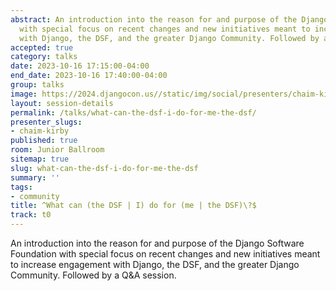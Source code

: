 ```yaml
---
abstract: An introduction into the reason for and purpose of the Django Software Foundation
  with special focus on recent changes and new initiatives meant to increase engagement
  with Django, the DSF, and the greater Django Community. Followed by a Q&A session.
accepted: true
category: talks
date: 2023-10-16 17:15:00-04:00
end_date: 2023-10-16 17:40:00-04:00
group: talks
image: https://2024.djangocon.us//static/img/social/presenters/chaim-kirby.png
layout: session-details
permalink: /talks/what-can-the-dsf-i-do-for-me-the-dsf/
presenter_slugs:
- chaim-kirby
published: true
room: Junior Ballroom
sitemap: true
slug: what-can-the-dsf-i-do-for-me-the-dsf
summary: ''
tags:
- community
title: ^What can (the DSF | I) do for (me | the DSF)\?$
track: t0
---
```


An introduction into the reason for and purpose of the Django Software Foundation with special focus on recent changes and new initiatives meant to increase engagement with Django, the DSF, and the greater Django Community. Followed by a Q&A session.
